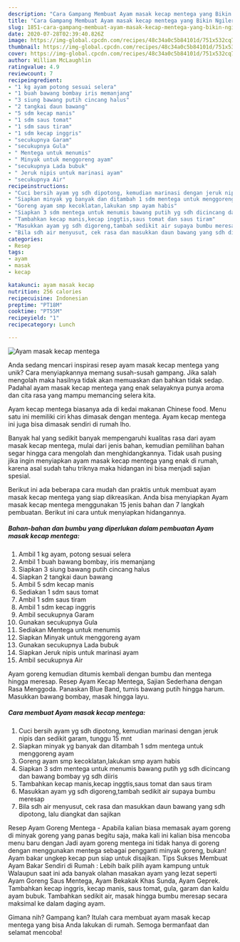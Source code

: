 ```yaml
---
description: "Cara Gampang Membuat Ayam masak kecap mentega yang Bikin Ngiler"
title: "Cara Gampang Membuat Ayam masak kecap mentega yang Bikin Ngiler"
slug: 1851-cara-gampang-membuat-ayam-masak-kecap-mentega-yang-bikin-ngiler
date: 2020-07-28T02:39:40.826Z
image: https://img-global.cpcdn.com/recipes/48c34a0c5b84101d/751x532cq70/ayam-masak-kecap-mentega-foto-resep-utama.jpg
thumbnail: https://img-global.cpcdn.com/recipes/48c34a0c5b84101d/751x532cq70/ayam-masak-kecap-mentega-foto-resep-utama.jpg
cover: https://img-global.cpcdn.com/recipes/48c34a0c5b84101d/751x532cq70/ayam-masak-kecap-mentega-foto-resep-utama.jpg
author: William McLaughlin
ratingvalue: 4.9
reviewcount: 7
recipeingredient:
- "1 kg ayam potong sesuai selera"
- "1 buah bawang bombay iris memanjang"
- "3 siung bawang putih cincang halus"
- "2 tangkai daun bawang"
- "5 sdm kecap manis"
- "1 sdm saus tomat"
- "1 sdm saus tiram"
- "1 sdm kecap inggris"
- "secukupnya Garam"
- "secukupnya Gula"
- " Mentega untuk menumis"
- " Minyak untuk menggoreng ayam"
- "secukupnya Lada bubuk"
- " Jeruk nipis untuk marinasi ayam"
- "secukupnya Air"
recipeinstructions:
- "Cuci bersih ayam yg sdh dipotong, kemudian marinasi dengan jeruk nipis dan sedikit garam, tunggu 15 mnt"
- "Siapkan minyak yg banyak dan ditambah 1 sdm mentega untuk menggoreng ayam"
- "Goreng ayam smp kecoklatan,lakukan smp ayam habis"
- "Siapkan 3 sdm mentega untuk menumis bawang putih yg sdh dicincang dan bawang bombay yg sdh diiris"
- "Tambahkan kecap manis,kecap inggtis,saus tomat dan saus tiram"
- "Masukkan ayam yg sdh digoreng,tambah sedikit air supaya bumbu meresap"
- "Bila sdh air menyusut, cek rasa dan masukkan daun bawang yang sdh dipotong, lalu diangkat dan sajikan"
categories:
- Resep
tags:
- ayam
- masak
- kecap

katakunci: ayam masak kecap 
nutrition: 256 calories
recipecuisine: Indonesian
preptime: "PT18M"
cooktime: "PT55M"
recipeyield: "1"
recipecategory: Lunch

---
```



![Ayam masak kecap mentega](https://img-global.cpcdn.com/recipes/48c34a0c5b84101d/751x532cq70/ayam-masak-kecap-mentega-foto-resep-utama.jpg)

Anda sedang mencari inspirasi resep ayam masak kecap mentega yang unik? Cara menyiapkannya memang susah-susah gampang. Jika salah mengolah maka hasilnya tidak akan memuaskan dan bahkan tidak sedap. Padahal ayam masak kecap mentega yang enak selayaknya punya aroma dan cita rasa yang mampu memancing selera kita.

Ayam kecap mentega biasanya ada di kedai makanan Chinese food. Menu satu ini memiliki ciri khas dimasak dengan mentega. Ayam kecap mentega ini juga bisa dimasak sendiri di rumah lho.

Banyak hal yang sedikit banyak mempengaruhi kualitas rasa dari ayam masak kecap mentega, mulai dari jenis bahan, kemudian pemilihan bahan segar hingga cara mengolah dan menghidangkannya. Tidak usah pusing jika ingin menyiapkan ayam masak kecap mentega yang enak di rumah, karena asal sudah tahu triknya maka hidangan ini bisa menjadi sajian spesial.


Berikut ini ada beberapa cara mudah dan praktis untuk membuat ayam masak kecap mentega yang siap dikreasikan. Anda bisa menyiapkan Ayam masak kecap mentega menggunakan 15 jenis bahan dan 7 langkah pembuatan. Berikut ini cara untuk menyiapkan hidangannya.

<!--inarticleads1-->

##### Bahan-bahan dan bumbu yang diperlukan dalam pembuatan Ayam masak kecap mentega:

1. Ambil 1 kg ayam, potong sesuai selera
1. Ambil 1 buah bawang bombay, iris memanjang
1. Siapkan 3 siung bawang putih cincang halus
1. Siapkan 2 tangkai daun bawang
1. Ambil 5 sdm kecap manis
1. Sediakan 1 sdm saus tomat
1. Ambil 1 sdm saus tiram
1. Ambil 1 sdm kecap inggris
1. Ambil secukupnya Garam
1. Gunakan secukupnya Gula
1. Sediakan  Mentega untuk menumis
1. Siapkan  Minyak untuk menggoreng ayam
1. Gunakan secukupnya Lada bubuk
1. Siapkan  Jeruk nipis untuk marinasi ayam
1. Ambil secukupnya Air


Ayam goreng kemudian ditumis kembali dengan bumbu dan mentega hingga meresap. Resep Ayam Kecap Mentega, Sajian Sederhana dengan Rasa Menggoda. Panaskan Blue Band, tumis bawang putih hingga harum. Masukkan bawang bombay, masak hingga layu. 

<!--inarticleads2-->

##### Cara membuat Ayam masak kecap mentega:

1. Cuci bersih ayam yg sdh dipotong, kemudian marinasi dengan jeruk nipis dan sedikit garam, tunggu 15 mnt
1. Siapkan minyak yg banyak dan ditambah 1 sdm mentega untuk menggoreng ayam
1. Goreng ayam smp kecoklatan,lakukan smp ayam habis
1. Siapkan 3 sdm mentega untuk menumis bawang putih yg sdh dicincang dan bawang bombay yg sdh diiris
1. Tambahkan kecap manis,kecap inggtis,saus tomat dan saus tiram
1. Masukkan ayam yg sdh digoreng,tambah sedikit air supaya bumbu meresap
1. Bila sdh air menyusut, cek rasa dan masukkan daun bawang yang sdh dipotong, lalu diangkat dan sajikan


Resep Ayam Goreng Mentega - Apabila kalian biasa memasak ayam goreng di minyak goreng yang panas begitu saja, maka kali ini kalian bisa mencoba menu baru dengan Jadi ayam goreng mentega ini tidak hanya di goreng dengan menggunakan mentega sebagai pengganti minyak goreng, bukan! Ayam bakar ungkep kecap pun siap untuk disajikan. Tips Sukses Membuat Ayam Bakar Sendiri di Rumah : Lebih baik pilih ayam kampung untuk Walaupun saat ini ada banyak olahan masakan ayam yang lezat seperti Ayam Goreng Saus Mentega, Ayam Bekakak Khas Sunda, Ayam Geprek. Tambahkan kecap inggris, kecap manis, saus tomat, gula, garam dan kaldu ayam bubuk. Tambahkan sedikit air, masak hingga bumbu meresap secara maksimal ke dalam daging ayam. 

Gimana nih? Gampang kan? Itulah cara membuat ayam masak kecap mentega yang bisa Anda lakukan di rumah. Semoga bermanfaat dan selamat mencoba!

